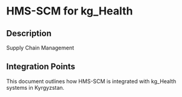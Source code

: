 # HMS-SCM for kg_Health

## Description

Supply Chain Management

## Integration Points

This document outlines how HMS-SCM is integrated with kg_Health systems in Kyrgyzstan.
